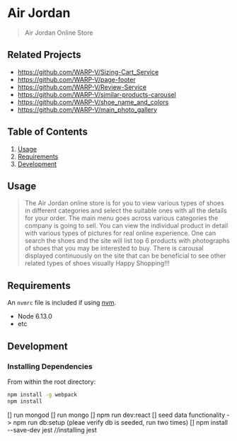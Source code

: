 # Air Jordan

> Air Jordan Online Store

## Related Projects

  - https://github.com/WARP-V/Sizing-Cart_Service
  - https://github.com/WARP-V/page-footer
  - https://github.com/WARP-V/Review-Service
  - https://github.com/WARP-V/similar-products-carousel
  - https://github.com/WARP-V/shoe_name_and_colors
  - https://github.com/WARP-V/main_photo_gallery

## Table of Contents

1. [Usage](#Usage)
1. [Requirements](#requirements)
1. [Development](#development)

## Usage

> The Air Jordan online store is for you to view various types of shoes in different categories and select the suitable ones with all the details for your order.
> The main menu goes across various categories the company is going to sell.
> You can view the individual product in detail with various types of pictures for real online experience.
> One can search the shoes and the site will list top 6 products with photographs of shoes that you may be interested to buy.
> There is carousal displayed continuously on the site that can be beneficial to see other related types of shoes visually
> Happy Shopping!!!


## Requirements

An `nvmrc` file is included if using [nvm](https://github.com/creationix/nvm).

- Node 6.13.0
- etc

## Development

### Installing Dependencies

From within the root directory:

```sh
npm install -g webpack
npm install
```
[] run mongod
[] run mongo
[] npm run dev:react
[] seed data functionality -> npm run db:setup (pleae verify db is seeded, run two times)
[] npm install --save-dev jest //installing jest

